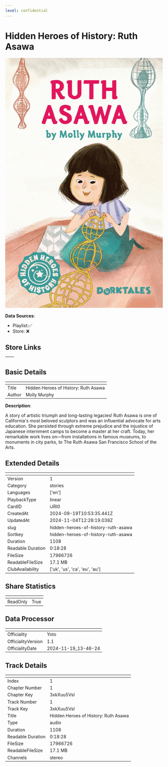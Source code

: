 ```yaml
---
level: confidential
---
```

# Hidden Heroes of History: Ruth Asawa

![card_[iJRI0].png](../../img/cards/card_[iJRI0].png)

**Data Sources**: 

- Playlist:✅
- Store: ❌


## Store Links

| <!-- --> | <!-- --> |
| - | - |


## Basic Details

| <!-- --> | <!-- --> |
| - | - |
| Title | Hidden Heroes of History: Ruth Asawa |
| Author | Molly Murphy |

**Description**:

A story of artistic triumph and long-lasting legacies! Ruth Asawa is one of California's most beloved sculptors and was an influential advocate for arts education. She persisted through extreme prejudice and the injustice of Japanese internment camps to become a master at her craft. Today, her remarkable work lives on—from installations in famous museums, to monuments in city parks, to The Ruth Asawa San Francisco School of the Arts.


## Extended Details

| <!-- --> | <!-- --> |
| - | - |
| Version | 1 |
| Category | stories |
| Languages | ['en'] |
| PlaybackType | linear |
| CardID | iJRI0 |
| CreatedAt | 2024-09-19T10:53:35.441Z |
| UpdatedAt | 2024-11-04T12:28:19.038Z |
| slug | hidden-heroes-of-history-ruth-asawa |
| Sortkey | hidden-heroes-of-history-ruth-asawa |
| Duration | 1108 |
| Readable Duration | 0:18:28 |
| FileSize | 17966726 |
| ReadableFileSize | 17.1 MB |
| ClubAvailability | ['uk', 'us', 'ca', 'eu', 'au'] |


## Share Statistics

| <!-- --> | <!-- --> |
| - | - |
| ReadOnly | True |


## Data Processor

| <!-- --> | <!-- --> |
| - | - |
| Officiality | Yoto
| OfficialityVersion | 1.1
| OfficialityDate | 2024-11-19_13-46-24


## Track Details

| <!-- --> | <!-- --> |
| - | - |
| Index | 1 |
| Chapter Number | 1 |
| Chapter Key | 3xkXuu5Vsl |
| Track Number | 1 |
| Track Key | 3xkXuu5Vsl |
| Title | Hidden Heroes of History: Ruth Asawa |
| Type | audio |
| Duration | 1108 |
| Readable Duration | 0:18:28 |
| FileSize | 17966726 |
| ReadableFileSize | 17.1 MB |
| Channels | stereo |

